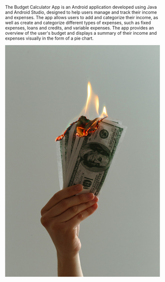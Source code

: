 The Budget Calculator App is an Android application developed using Java and Android Studio, designed to help users manage and track their income and expenses. The app allows users to add and categorize their income, as well as create and categorize different types of expenses, such as fixed expenses, loans and credits, and variable expenses. The app provides an overview of the user's budget and displays a summary of their income and expenses visually in the form of a pie chart.

![Budget App](https://raw.githubusercontent.com/annastrombeerg/Budget-App/main/image/cashburning.jpg)
